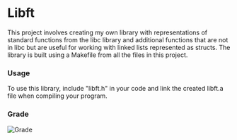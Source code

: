 # Libft

This project involves creating my own library with representations of standard functions from the libc library and additional functions that are not in libc but are useful for working with linked lists represented as structs. The library is built using a Makefile from all the files in this project.

### Usage
To use this library, include "libft.h" in your code and link the created libft.a file when compiling your program.

### Grade

![Grade](https://github.com/user-attachments/assets/1d5c38eb-eafd-49d7-9508-6b18f4d9a207)
